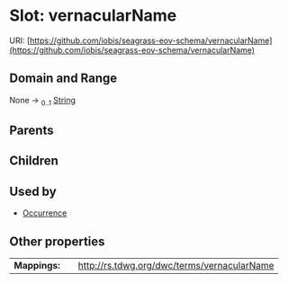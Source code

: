 
# Slot: vernacularName



URI: [https://github.com/iobis/seagrass-eov-schema/vernacularName](https://github.com/iobis/seagrass-eov-schema/vernacularName)


## Domain and Range

None &#8594;  <sub>0..1</sub> [String](types/String.md)

## Parents


## Children


## Used by

 * [Occurrence](Occurrence.md)

## Other properties

|  |  |  |
| --- | --- | --- |
| **Mappings:** | | http://rs.tdwg.org/dwc/terms/vernacularName |
